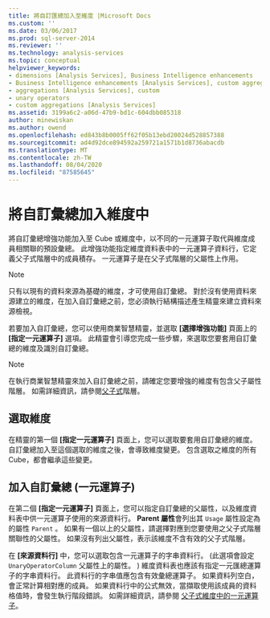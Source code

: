 ```yaml
---
title: 將自訂匯總加入至維度 |Microsoft Docs
ms.custom: ''
ms.date: 03/06/2017
ms.prod: sql-server-2014
ms.reviewer: ''
ms.technology: analysis-services
ms.topic: conceptual
helpviewer_keywords:
- dimensions [Analysis Services], Business Intelligence enhancements
- Business Intelligence enhancements [Analysis Services], custom aggregations
- aggregations [Analysis Services], custom
- unary operators
- custom aggregations [Analysis Services]
ms.assetid: 3199a6c2-a06d-47b9-bd1c-604dbb085318
author: minewiskan
ms.author: owend
ms.openlocfilehash: ed843b8b0005ff62f05b13ebd20024d528857388
ms.sourcegitcommit: ad4d92dce894592a259721a1571b1d8736abacdb
ms.translationtype: MT
ms.contentlocale: zh-TW
ms.lasthandoff: 08/04/2020
ms.locfileid: "87585645"
---
```

# <a name="add-a-custom-aggregation-to-a-dimension"></a>將自訂彙總加入維度中
  將自訂彙總增強功能加入至 Cube 或維度中，以不同的一元運算子取代與維度成員相關聯的預設彙總。 此增強功能指定維度資料表中的一元運算子資料行，它定義父子式階層中的成員積存。 一元運算子是在父子式階層的父屬性上作用。  
  
> [!NOTE]  
>  只有以現有的資料來源為基礎的維度，才可使用自訂彙總。 對於沒有使用資料來源建立的維度，在加入自訂彙總之前，您必須執行結構描述產生精靈來建立資料來源檢視。  
  
 若要加入自訂彙總，您可以使用商業智慧精靈，並選取 **[選擇增強功能]** 頁面上的 **[指定一元運算子]** 選項。 此精靈會引導您完成一些步驟，來選取您要套用自訂彙總的維度及識別自訂彙總。  
  
> [!NOTE]  
>  在執行商業智慧精靈來加入自訂彙總之前，請確定您要增強的維度有包含父子屬性階層。 如需詳細資訊，請參閱[父子式](parent-child-dimension.md)階層。  
  
## <a name="selecting-a-dimension"></a>選取維度  
 在精靈的第一個 **[指定一元運算子]** 頁面上，您可以選取要套用自訂彙總的維度。 自訂彙總加入至這個選取的維度之後，會導致維度變更。 包含選取之維度的所有 Cube，都會繼承這些變更。  
  
## <a name="adding-custom-aggregation-unary-operator"></a>加入自訂彙總 (一元運算子)  
 在第二個 **[指定一元運算子]** 頁面上，您可以指定自訂彙總的父屬性，以及維度資料表中供一元運算子使用的來源資料行。 **Parent 屬性**會列出其 `Usage` 屬性設定為的屬性 `Parent` 。 如果有一個以上的父屬性，請選擇對應到您要使用之父子式階層關聯性的父屬性。 如果沒有列出父屬性，表示該維度不含有效的父子式階層。  
  
 在 **[來源資料行]** 中，您可以選取包含一元運算子的字串資料行。  (此選項會設定 `UnaryOperatorColumn` 父屬性上的屬性。 ) 維度資料表也應該有指定一元匯總運算子的字串資料行。 此資料行的字串值應包含有效彙總運算子。 如果資料列空白，會正常計算相對應的成員。 如果資料行中的公式無效，當擷取使用該成員的資料格值時，會發生執行階段錯誤。 如需詳細資訊，請參閱 [父子式維度中的一元運算子](parent-child-dimension-attributes-unary-operators.md)。  
  
  
